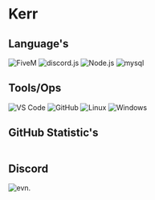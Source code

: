 <div align="left">

# Kerr

## Language's

<img src="https://img.shields.io/badge/Lua-black?style=for-the-badge&logo=fivem" alt="FiveM">
<img src="https://img.shields.io/badge/discord.js-black?style=for-the-badge&logo=discord" alt="discord.js">
<img src="https://img.shields.io/badge/Node.js-black?style=for-the-badge&logo=node.js" alt="Node.js">
<img src="https://img.shields.io/badge/mysql-black?style=for-the-badge&logo=mysql" alt="mysql">

## Tools/Ops

<img src="https://img.shields.io/badge/VS%20Code-black?style=for-the-badge&logo=visual-studio-code" alt="VS Code">
<img src="https://img.shields.io/badge/GitHub-black?style=for-the-badge&logo=github" alt="GitHub">
<img src="https://img.shields.io/badge/Linux-black?style=for-the-badge&logo=linux" alt="Linux">
<img src="https://img.shields.io/badge/Windows-black?style=for-the-badge&logo=windows" alt="Windows">

## GitHub Statistic's

<a href="https://git.io/streak-stats"><img src="https://github-readme-streak-stats.herokuapp.com?user=6oa&theme=transparent&hide_border=true&date_format=j%20M%5B%20Y%5D" alt="" /></a>

## Discord
<img src="https://img.shields.io/badge/env.-black?style=for-the-badge&logo=discord" alt="evn.">

</div>
